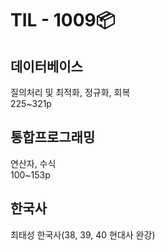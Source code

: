 # TIL - 1009📦

## 데이터베이스
질의처리 및 최적화, 정규화, 회복  
225\~321p

## 통합프로그래밍
연산자, 수식  
100\~153p

## 한국사
최태성 한국사(38, 39, 40 현대사 완강)  
